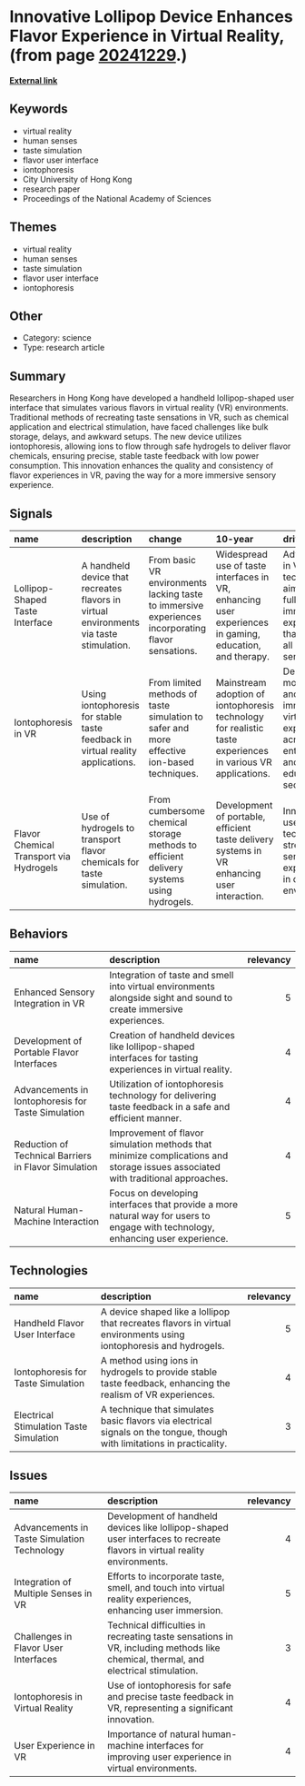 # __Innovative Lollipop Device Enhances Flavor Experience in Virtual Reality__, (from page [20241229](https://kghosh.substack.com/p/20241229).)

__[External link](https://arstechnica.com/science/2024/11/licking-this-lollipop-will-let-you-taste-virtual-flavors/)__



## Keywords

* virtual reality
* human senses
* taste simulation
* flavor user interface
* iontophoresis
* City University of Hong Kong
* research paper
* Proceedings of the National Academy of Sciences

## Themes

* virtual reality
* human senses
* taste simulation
* flavor user interface
* iontophoresis

## Other

* Category: science
* Type: research article

## Summary

Researchers in Hong Kong have developed a handheld lollipop-shaped user interface that simulates various flavors in virtual reality (VR) environments. Traditional methods of recreating taste sensations in VR, such as chemical application and electrical stimulation, have faced challenges like bulk storage, delays, and awkward setups. The new device utilizes iontophoresis, allowing ions to flow through safe hydrogels to deliver flavor chemicals, ensuring precise, stable taste feedback with low power consumption. This innovation enhances the quality and consistency of flavor experiences in VR, paving the way for a more immersive sensory experience.

## Signals

| name                                    | description                                                                             | change                                                                                             | 10-year                                                                                                     | driving-force                                                                                           |   relevancy |
|:----------------------------------------|:----------------------------------------------------------------------------------------|:---------------------------------------------------------------------------------------------------|:------------------------------------------------------------------------------------------------------------|:--------------------------------------------------------------------------------------------------------|------------:|
| Lollipop-Shaped Taste Interface         | A handheld device that recreates flavors in virtual environments via taste stimulation. | From basic VR environments lacking taste to immersive experiences incorporating flavor sensations. | Widespread use of taste interfaces in VR, enhancing user experiences in gaming, education, and therapy.     | Advancement in VR technology aiming for fully immersive experiences that include all human senses.      |           4 |
| Iontophoresis in VR                     | Using iontophoresis for stable taste feedback in virtual reality applications.          | From limited methods of taste simulation to safer and more effective ion-based techniques.         | Mainstream adoption of iontophoresis technology for realistic taste experiences in various VR applications. | Demand for more realistic and immersive virtual experiences across entertainment and education sectors. |           5 |
| Flavor Chemical Transport via Hydrogels | Use of hydrogels to transport flavor chemicals for taste simulation.                    | From cumbersome chemical storage methods to efficient delivery systems using hydrogels.            | Development of portable, efficient taste delivery systems in VR enhancing user interaction.                 | Innovation in user interface technology to streamline sensory experiences in digital environments.      |           4 |

## Behaviors

| name                                                 | description                                                                                                                     |   relevancy |
|:-----------------------------------------------------|:--------------------------------------------------------------------------------------------------------------------------------|------------:|
| Enhanced Sensory Integration in VR                   | Integration of taste and smell into virtual environments alongside sight and sound to create immersive experiences.             |           5 |
| Development of Portable Flavor Interfaces            | Creation of handheld devices like lollipop-shaped interfaces for tasting experiences in virtual reality.                        |           4 |
| Advancements in Iontophoresis for Taste Simulation   | Utilization of iontophoresis technology for delivering taste feedback in a safe and efficient manner.                           |           4 |
| Reduction of Technical Barriers in Flavor Simulation | Improvement of flavor simulation methods that minimize complications and storage issues associated with traditional approaches. |           4 |
| Natural Human-Machine Interaction                    | Focus on developing interfaces that provide a more natural way for users to engage with technology, enhancing user experience.  |           5 |

## Technologies

| name                                    | description                                                                                                             |   relevancy |
|:----------------------------------------|:------------------------------------------------------------------------------------------------------------------------|------------:|
| Handheld Flavor User Interface          | A device shaped like a lollipop that recreates flavors in virtual environments using iontophoresis and hydrogels.       |           5 |
| Iontophoresis for Taste Simulation      | A method using ions in hydrogels to provide stable taste feedback, enhancing the realism of VR experiences.             |           4 |
| Electrical Stimulation Taste Simulation | A technique that simulates basic flavors via electrical signals on the tongue, though with limitations in practicality. |           3 |

## Issues

| name                                        | description                                                                                                                        |   relevancy |
|:--------------------------------------------|:-----------------------------------------------------------------------------------------------------------------------------------|------------:|
| Advancements in Taste Simulation Technology | Development of handheld devices like lollipop-shaped user interfaces to recreate flavors in virtual reality environments.          |           4 |
| Integration of Multiple Senses in VR        | Efforts to incorporate taste, smell, and touch into virtual reality experiences, enhancing user immersion.                         |           5 |
| Challenges in Flavor User Interfaces        | Technical difficulties in recreating taste sensations in VR, including methods like chemical, thermal, and electrical stimulation. |           3 |
| Iontophoresis in Virtual Reality            | Use of iontophoresis for safe and precise taste feedback in VR, representing a significant innovation.                             |           4 |
| User Experience in VR                       | Importance of natural human-machine interfaces for improving user experience in virtual environments.                              |           4 |